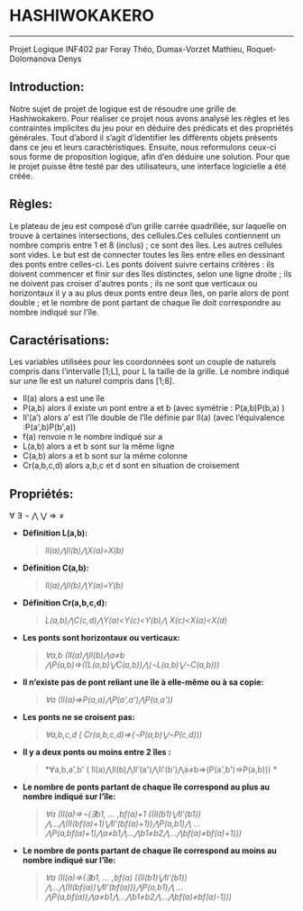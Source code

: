 # HASHIWOKAKERO
---------------

Projet Logique INF402 par Foray Théo, Dumax-Vorzet Mathieu, Roquet-Dolomanova Denys 

## Introduction:
Notre sujet de projet de logique est de résoudre une grille de Hashiwokakero. Pour réaliser ce projet nous avons analysé les règles et les contraintes implicites du jeu pour en déduire des prédicats et des propriétés générales. Tout d’abord il s’agit d’identifier les différents objets présents dans ce jeu et leurs caractéristiques. Ensuite, nous reformulons ceux-ci sous forme de proposition logique, afin d’en déduire une solution. Pour que le projet puisse être testé par des utilisateurs, une interface logicielle a été créée.

## Règles:
Le plateau de jeu est composé d’un grille carrée quadrillée, sur laquelle on trouve à certaines intersections, des cellules.Ces cellules contiennent un nombre compris entre 1 et 8 (inclus) ; ce sont des îles. Les autres cellules sont vides. Le but est de connecter toutes les îles entre elles en dessinant des ponts entre celles-ci. Les ponts doivent suivre certains critères :
ils doivent commencer et finir sur des îles distinctes, selon une ligne droite ; 
ils ne doivent pas croiser d'autres ponts ; 
ils ne sont que verticaux ou horizontaux 
il y a au plus deux ponts entre deux îles, on parle alors de pont double ;
et le nombre de pont partant de chaque île doit correspondre au nombre indiqué sur l'île. 

## Caractérisations:
Les variables utilisées pour les coordonnées sont un couple de naturels compris dans l’intervalle [1;L], pour L la taille de la grille. Le nombre indiqué sur une île est un naturel compris dans [1;8].
* Il(a) alors a est une île
* P(a,b) alors il existe un pont entre a et b (avec symétrie : P(a,b)P(b,a) )
* Il’(a’) alors a’ est l’île double de l’île définie par Il(a) (avec l’équivalence :P(a',b)P(b',a))
* f(a) renvoie n le nombre indiqué sur a
* L(a,b) alors a et b sont sur la même ligne
* C(a,b) alors a et b sont sur la même colonne
* Cr(a,b,c,d) alors a,b,c et d sont en situation de croisement

## Propriétés:
∀ ∃ ¬ ⋀ ⋁ ⇒ ≠
* **Définition L(a,b):**
	> *Il(a)⋀Il(b)⋀X(a)=X(b)*
* **Définition C(a,b):**
	> *Il(a)⋀Il(b)⋀Y(a)=Y(b)*
* **Définition Cr(a,b,c,d):**
 	> *L(a,b)⋀C(c,d)⋀Y(a)<Y(c)<Y(b)⋀ X(c)<X(a)<X(d)*
* **Les ponts sont horizontaux ou verticaux:**
 	> *∀a,b (Il(a)⋀Il(b)⋀a≠b ⋀P(a,b)⇒((L(a,b)⋁C(a,b))⋀(¬L(a,b)⋁¬C(a,b)))*
* **Il n’existe pas de pont reliant une île à elle-même ou à sa copie:**
	> *∀a (Il(a)⇒P(a,a)⋀P(a',a')⋀P(a,a'))*
* **Les ponts ne se croisent pas:**
	> *∀a,b,c,d ( Cr(a,b,c,d)⇒(¬P(a,b)⋁¬P(c,d)))*
* **Il y a deux ponts ou moins entre 2 îles :**
 	> *∀a,b,a',b' ( Il(a)⋀Il(b)⋀Il'(a')⋀Il'(b')⋀a≠b⇒(P(a',b')⇒P(a,b))) *
* **Le nombre de ponts partant de chaque île correspond au plus au nombre indiqué sur l’île:**
 	> *∀a (Il(a)⇒¬(∃b1, ... ,bf(a)+1 ((Il(b1)⋁Il'(b1)) ⋀...⋀(Il(bf(a)+1)⋁Il'(bf(a)+1))⋀P(a,b1)⋀
 ... ⋀P(a,bf(a)+1)⋀a≠b1⋀...⋀b1≠b2⋀...⋀bf(a)≠bf(a)+1)))*
* **Le nombre de ponts partant de chaque île correspond au moins au nombre indiqué sur l’île:**
 	> *∀a (Il(a)⇒(∃b1, ... ,bf(a) ((Il(b1)⋁Il'(b1)) ⋀...⋀(Il(bf(a))⋁Il'(bf(a)))⋀P(a,b1)⋀
 ... ⋀P(a,bf(a))⋀a≠b1⋀...⋀b1≠b2⋀...⋀bf(a)≠bf(a)-1)))*
